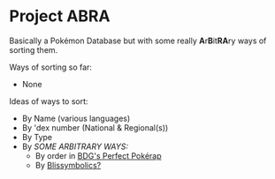 # Project ABRA
Basically a Pokémon Database but with some really **A**r**B**it**RA**ry ways of sorting them.

Ways of sorting so far:
 - None

Ideas of ways to sort:
 - By Name (various languages)
 - By 'dex number (National & Regional(s))
 - By Type
 - By *SOME ARBITRARY WAYS:*
   - By order in [BDG's Perfect Pokérap](https://www.youtube.com/watch?v=2cT6ULpScZA)
   - By [Blissymbolics?](http://blissymbolics.github.io/blissymbols/blissviewer-demo.html)
